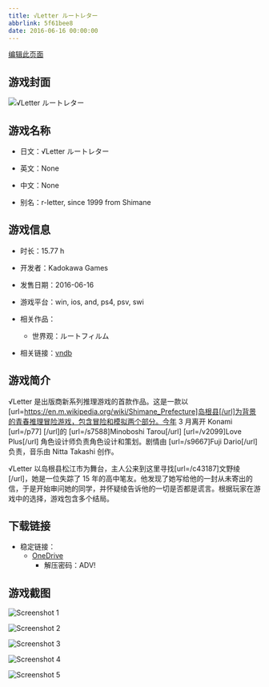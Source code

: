 ```yaml
---
title: √Letter ルートレター
abbrlink: 5f61bee8
date: 2016-06-16 00:00:00
---
```

[编辑此页面](https://github.com/ACG-3/ADV3-source/blob/main/source/_posts/games/%E2%88%9ALetter%20%E3%83%AB%E3%83%BC%E3%83%88%E3%83%AC%E3%82%BF%E3%83%BC.md)

## 游戏封面

![√Letter ルートレター](https://pan.timero.xyz/onedrive/img_lib_001/%E2%88%9ALetter%20%E3%83%AB%E3%83%BC%E3%83%88%E3%83%AC%E3%82%BF%E3%83%BC_cover.avif)


## 游戏名称

- 日文：√Letter ルートレター
- 英文：None
- 中文：None

- 别名：r-letter, since 1999 from Shimane


## 游戏信息

- 时长：15.77 h
- 开发者：Kadokawa Games
- 发售日期：2016-06-16
- 游戏平台：win, ios, and, ps4, psv, swi
- 相关作品：
   - 世界观：ルートフィルム

- 相关链接：[vndb](https://vndb.org/v18644)


## 游戏简介

√Letter 是出版商新系列推理游戏的首款作品。这是一款以[url=https://en.m.wikipedia.org/wiki/Shimane_Prefecture]岛根县[/url]为背景的青春推理冒险游戏，包含冒险和模拟两个部分。今年 3 月离开 Konami [url=/p77] [/url]的 [url=/s7588]Minoboshi Tarou[/url] [url=/v2099]Love Plus[/url] 角色设计师负责角色设计和策划。剧情由 [url=/s9667]Fuji Dario[/url] 负责，音乐由 Nitta Takashi 创作。

√Letter 以岛根县松江市为舞台，主人公来到这里寻找[url=/c43187]文野绫[/url]，她是一位失踪了 15 年的高中笔友。他发现了她写给他的一封从未寄出的信，于是开始审问她的同学，并怀疑绫告诉他的一切是否都是谎言。根据玩家在游戏中的选择，游戏包含多个结局。




## 下载链接

- 稳定链接：
    - [OneDrive](https://pan.timero.xyz/onedrive/adv_lib_001/%E2%88%9ALetter%20%E3%83%AB%E3%83%BC%E3%83%88%E3%83%AC%E3%82%BF%E3%83%BC)
        - 解压密码：ADV!


## 游戏截图


![Screenshot 1](https://pan.timero.xyz/onedrive/img_lib_001/%E2%88%9ALetter%20%E3%83%AB%E3%83%BC%E3%83%88%E3%83%AC%E3%82%BF%E3%83%BC_Screenshot_1.avif)

![Screenshot 2](https://pan.timero.xyz/onedrive/img_lib_001/%E2%88%9ALetter%20%E3%83%AB%E3%83%BC%E3%83%88%E3%83%AC%E3%82%BF%E3%83%BC_Screenshot_2.avif)

![Screenshot 3](https://pan.timero.xyz/onedrive/img_lib_001/%E2%88%9ALetter%20%E3%83%AB%E3%83%BC%E3%83%88%E3%83%AC%E3%82%BF%E3%83%BC_Screenshot_3.avif)

![Screenshot 4](https://pan.timero.xyz/onedrive/img_lib_001/%E2%88%9ALetter%20%E3%83%AB%E3%83%BC%E3%83%88%E3%83%AC%E3%82%BF%E3%83%BC_Screenshot_4.avif)

![Screenshot 5](https://pan.timero.xyz/onedrive/img_lib_001/%E2%88%9ALetter%20%E3%83%AB%E3%83%BC%E3%83%88%E3%83%AC%E3%82%BF%E3%83%BC_Screenshot_5.avif)

